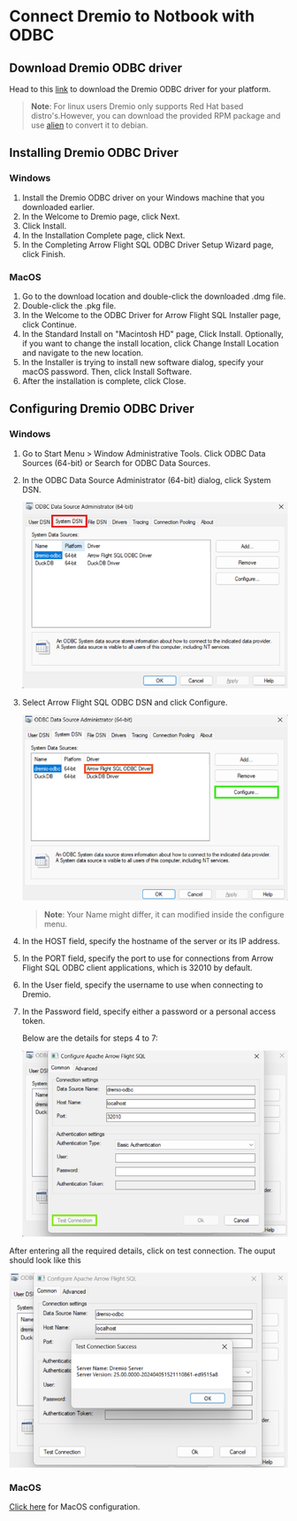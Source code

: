 # Connect Dremio to Notbook with ODBC

## Download Dremio ODBC driver

Head to this [link](https://www.dremio.com/drivers/odbc/) to download the Dremio ODBC driver for your platform.

>**Note**: For linux users Dremio only supports Red Hat based distro's.However, you can download the provided RPM package and use [alien](https://wiki.debian.org/Alien) to convert it to debian. 

## Installing Dremio ODBC Driver 
### Windows
1. Install the Dremio ODBC driver on your Windows machine that you downloaded earlier.
2. In the Welcome to Dremio page, click Next.
3. Click Install.
4. In the Installation Complete page, click Next.
5. In the Completing Arrow Flight SQL ODBC Driver Setup Wizard page, click Finish.

### MacOS
1. Go to the download location and double-click the downloaded .dmg file.
2. Double-click the .pkg file.
3. In the Welcome to the ODBC Driver for Arrow Flight SQL Installer page, click Continue.
4. In the Standard Install on "Macintosh HD" page, Click Install. Optionally, if you want to change the install location, click Change Install Location and navigate to the new location.
5. In the Installer is trying to install new software dialog, specify your macOS password. Then, click Install Software.
6. After the installation is complete, click Close.

## Configuring Dremio ODBC Driver

### Windows
1. Go to Start Menu > Window Administrative Tools. Click ODBC Data Sources (64-bit) or Search for ODBC Data Sources.
2. In the ODBC Data Source Administrator (64-bit) dialog, click System DSN.

    ![](./images/systemdsn.png)

3. Select Arrow Flight SQL ODBC DSN and click Configure.
    
    ![](./images/configure.png)
    > **Note**: Your Name might differ, it can modified inside the configure menu.
4. In the HOST field, specify the hostname of the server or its IP address.
5. In the PORT field, specify the port to use for connections from Arrow Flight SQL ODBC client applications, which is 32010 by default.
6. In the User field, specify the username to use when connecting to Dremio.
7. In the Password field, specify either a password or a personal access token.

    Below are the details for steps 4 to 7:

    ![](./images/configure-screen.png)

After entering all the required details, click on test connection. The ouput should look like this

![](./images/test-connection.png)

### MacOS 

[Click here](https://docs.dremio.com/24.3.x/sonar/client-applications/drivers/arrow-flight-sql-odbc-driver/#configuring-on-macos) for MacOS configuration.

